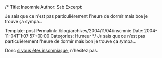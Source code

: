 /*
 Title: Insomnie
 Author: Seb
 Excerpt:  <p>Je sais que ce n'est pas particuli&egrave;rement l'heure de dormir mais bon je trouve &ccedil;a sympa...</p>
 Template: post
 Permalink: /blog/archives/2004/11/04/insomnie
 Date: 2004-11-04T11:07:57+00:00
 Categories: Humeur
*/
Je sais que ce n&rsquo;est pas particuli&egrave;rement l&rsquo;heure de dormir mais bon je trouve &ccedil;a sympa&#8230;

<!--more-->

Donc <a href="http://www.go2sleep.be/" hreflang="en">si vous &ecirc;tes insomniaque</a>, n&rsquo;h&eacute;sitez pas.